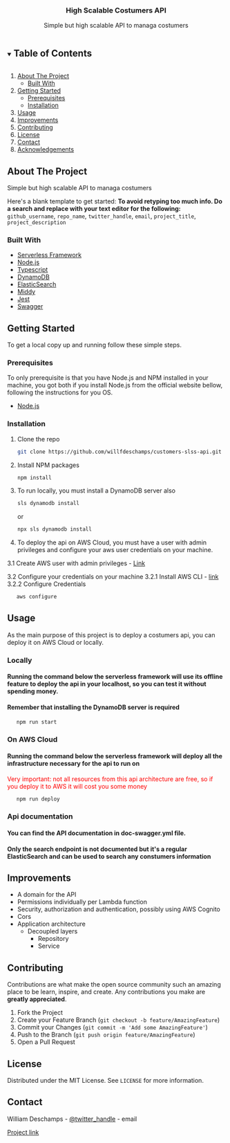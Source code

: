 




<p align="center">
  

  <h3 align="center">High Scalable Costumers API</h3>

  <p align="center">
    Simple but high scalable API to managa costumers
  </p>
</p>



<!-- TABLE OF CONTENTS -->
<details open="open">
  <summary><h2 style="display: inline-block">Table of Contents</h2></summary>
  <ol>
    <li>
      <a href="#about-the-project">About The Project</a>
      <ul>
        <li><a href="#built-with">Built With</a></li>
      </ul>
    </li>
    <li>
      <a href="#getting-started">Getting Started</a>
      <ul>
        <li><a href="#prerequisites">Prerequisites</a></li>
        <li><a href="#installation">Installation</a></li>
      </ul>
    </li>
    <li><a href="#usage">Usage</a></li>
    <li><a href="#improvements">Improvements</a></li>
    <li><a href="#contributing">Contributing</a></li>
    <li><a href="#license">License</a></li>
    <li><a href="#contact">Contact</a></li>
    <li><a href="#acknowledgements">Acknowledgements</a></li>
  </ol>
</details>



<!-- ABOUT THE PROJECT -->
## About The Project

Simple but high scalable API to managa costumers

Here's a blank template to get started:
**To avoid retyping too much info. Do a search and replace with your text editor for the following:**
`github_username`, `repo_name`, `twitter_handle`, `email`, `project_title`, `project_description`


### Built With

* [Serverless Framework](https://www.serverless.com/)
* [Node.js](https://nodejs.org/)
* [Typescript](https://www.typescriptlang.org/)
* [DynamoDB](https://aws.amazon.com/dynamodb/)
* [ElasticSearch](https://www.elastic.co/elasticsearch/)
* [Middy](https://github.com/middyjs/middy)
* [Jest](https://jestjs.io/)
* [Swagger](https://swagger.io/)



<!-- GETTING STARTED -->
## Getting Started

To get a local copy up and running follow these simple steps.

### Prerequisites

To only prerequisite is that you have Node.js and NPM installed in your machine, you got both if you install Node.js from the official website bellow, following the instructions for you OS.
* [Node.js](https://nodejs.org/)

### Installation

1. Clone the repo
   ```sh
   git clone https://github.com/willfdeschamps/customers-slss-api.git
   ```
2. Install NPM packages
   ```sh
   npm install
   ```
3. To run locally, you must install a DynamoDB server also
   ```sh
   sls dynamodb install
   ```
   or
   ```sh
   npx sls dynamodb install
   ```
3. To deploy the api on AWS Cloud, you must have a user with admin privileges and configure your aws user credentials on your machine.
 
3.1 Create AWS user with admin privileges - 
[Link](https://docs.aws.amazon.com/mediapackage/latest/ug/setting-up-create-iam-user.html)

3.2 Configure your credentials on your machine
3.2.1 Install AWS CLI - [link](https://docs.aws.amazon.com/cli/latest/userguide/install-cliv2.html)
3.2.2 Configure Credentials
```sh
   aws configure
 ```


<!-- USAGE EXAMPLES -->
## Usage

As the main purpose of this project is to deploy a costumers api, you can deploy it on AWS Cloud or locally.

### Locally

#### Running the command below the serverless framework will use its offline feature to deploy the api in your localhost, so you can test it without spending money.
#### Remember that installing the DynamoDB server is required
```sh
   npm run start
   ```

### On AWS Cloud

#### Running the command below the serverless framework will deploy all the infrastructure necessary for the api to run on
<span style="color:red">
Very important: not all resources from this api architecture are free, so if you deploy it to AWS it will cost you some money
</span>

```sh
   npm run deploy
   ```

### Api documentation
#### You can find the API documentation in doc-swagger.yml file.
#### Only the search endpoint is not documented but it's a regular ElasticSearch and can be used to search any constumers information

<!-- IMPROVEMENTS -->
## Improvements

* A domain for the API
* Permissions individually per Lambda function
* Security, authorization and authentication, possibly using AWS Cognito
* Cors
* Application architecture
  * Decoupled layers
    * Repository
    * Service

<!-- CONTRIBUTING -->
## Contributing

Contributions are what make the open source community such an amazing place to be learn, inspire, and create. Any contributions you make are **greatly appreciated**.

1. Fork the Project
2. Create your Feature Branch (`git checkout -b feature/AmazingFeature`)
3. Commit your Changes (`git commit -m 'Add some AmazingFeature'`)
4. Push to the Branch (`git push origin feature/AmazingFeature`)
5. Open a Pull Request



<!-- LICENSE -->
## License

Distributed under the MIT License. See `LICENSE` for more information.



<!-- CONTACT -->
## Contact

William Deschamps - [@twitter_handle](https://twitter.com/twitter_handle) - email

[Project link](https://github.com/willfdeschamps/customers-slss-api)




